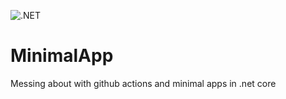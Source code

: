 ![.NET](https://github.com/ChrisE217/MinimalApp/workflows/.NET/badge.svg)
# MinimalApp
Messing about with github actions and minimal apps in .net core
